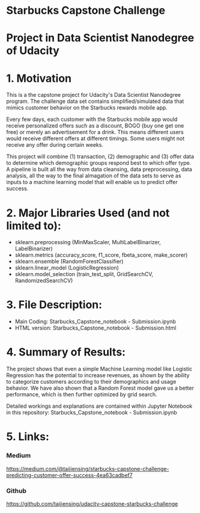 # Starbucks Capstone Challenge
# Project in Data Scientist Nanodegree of Udacity

# 1. Motivation
This is a the capstone project for Udacity's Data Scientist Nanodegree program. The challenge data set contains simplified/simulated data that mimics customer behavior on the Starbucks rewards mobile app.

Every few days, each customer with the Starbucks mobile app would receive personalized offers such as a discount, BOGO (buy one get one free) or merely an advertisement for a drink. This means different users would receive different offers at different timings. Some users might not receive any offer during certain weeks.

This project will combine (1) transaction, (2) demographic and (3) offer data to determine which demographic groups respond best to which offer type. A pipeline is built all the way from data cleansing, data preprocessing, data analysis, all the way to the final almagation of the data sets to serve as inputs to a machine learning model that will enable us to predict offer success.

# 2. Major Libraries Used (and not limited to):
 * sklearn.preprocessing (MinMaxScaler, MultiLabelBinarizer, LabelBinarizer)
 * sklearn.metrics (accuracy_score, f1_score, fbeta_score, make_scorer)
 * sklearn.ensemble (RandomForestClassifier)
 * sklearn.linear_model (LogisticRegression)
 * sklearn.model_selection (train_test_split, GridSearchCV, RandomizedSearchCV)

# 3. File Description:
 * Main Coding: Starbucks_Capstone_notebook - Submission.ipynb
 * HTML version: Starbucks_Capstone_notebook - Submission.html

# 4. Summary of Results:
The project shows that even a simple Machine Learning model like Logistic Regression has the potential to increase revenues, as shown by the ability to categorize customers according to their demographics and usage behavior.
We have also shown that a Random Forest model gave us a better performance, which is then further optimized by grid search. 

Detailed workings and explanations are contained within Jupyter Notebook in this repository: 
Starbucks_Capstone_notebook - Submission.ipynb

# 5. Links:

### Medium
https://medium.com/@taijiensing/starbucks-capstone-challenge-predicting-customer-offer-success-4ea63cadbef7

### Github
https://github.com/taijiensing/udacity-capstone-starbucks-challenge
